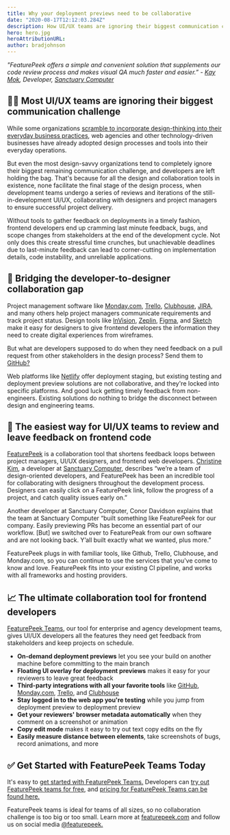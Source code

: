 ```yaml
---
title: Why your deployment previews need to be collaborative
date: "2020-08-17T12:12:03.284Z"
description: How UI/UX teams are ignoring their biggest communication challenge
hero: hero.jpg
heroAttributionURL:
author: bradjohnson
---
```


*"FeaturePeek offers a simple and convenient solution that supplements our code review process and makes visual QA much faster and easier.”*
*- [Kay Mok](https://github.com/mokaymokay), Developer, [Sanctuary Computer](https://www.sanctuary.computer/)*

## 🤦‍♀️ Most UI/UX teams are ignoring their biggest communication challenge

While some organizations [scramble to incorporate design-thinking into their everyday business practices](https://hbr.org/2018/09/why-design-thinking-works), web agencies and other technology-driven businesses have already adopted design processes and tools into their everyday operations.

But even the most design-savvy organizations tend to completely ignore their biggest remaining communication challenge, and developers are left holding the bag. That's because for all the design and collaboration tools in existence, none facilitate the final stage of the design process, when development teams undergo a series of reviews and iterations of the still-in-development UI/UX, collaborating with designers and project managers to ensure successful project delivery.

Without tools to gather feedback on deployments in a timely fashion, frontend developers end up cramming last minute feedback, bugs, and scope changes from stakeholders at the end of the development cycle. Not only does this create stressful time crunches, but unachievable deadlines due to last-minute feedback can lead to corner-cutting on implementation details, code instability, and unreliable applications.

## 💬 Bridging the developer-to-designer collaboration gap

Project management software like [Monday.com](http://Monday.com), [Trello](https://trello.com/), [Clubhouse](https://clubhouse.io/), [JIRA](https://www.atlassian.com/software/jira), and many others help project managers communicate requirements and track project status. Design tools like [InVision](https://www.invisionapp.com/), [Zeplin](https://zeplin.io/), [Figma](https://www.figma.com/), and [Sketch](https://www.sketch.com/) make it easy for designers to give frontend developers the information they need to create digital experiences from wireframes.

But what are developers supposed to do when they need feedback on a pull request from other stakeholders in the design process? Send them to [GitHub?](https://github.com/)

Web platforms like [Netlify](https://www.netlify.com/) offer deployment staging, but existing testing and deployment preview solutions are not collaborative, and they're locked into specific platforms. And good luck getting timely feedback from non-engineers. Existing solutions do nothing to bridge the disconnect between design and engineering teams.

## 👊 The easiest way for UI/UX teams to review and leave feedback on frontend code

[FeaturePeek](https://featurepeek.com/) is a collaboration tool that shortens feedback loops between project managers, UI/UX designers, and frontend web developers. [Christine Kim](https://github.com/chrismekim), a developer at [Sanctuary Computer](https://www.sanctuary.computer/), describes “we’re a team of design-oriented developers, and FeaturePeek has been an incredible tool for collaborating with designers throughout the development process. Designers can easily click on a FeaturePeek link, follow the progress of a project, and catch quality issues early on.”

Another developer at Sanctuary Computer, Conor Davidson explains that the team at Sanctuary Computer “built something like FeaturePeek for our company. Easily previewing PRs has become an essential part of our workflow. [But] we switched over to FeaturePeak from our own software and are not looking back. Y’all built exactly what we wanted, plus more.”

FeaturePeek plugs in with familiar tools, like Github, Trello, Clubhouse, and Monday.com, so you can continue to use the services that you've come to know and love. FeaturePeek fits into your existing CI pipeline, and works with all frameworks and hosting providers.

## 📈 The ultimate collaboration tool for frontend developers

[FeaturePeek Teams](https://featurepeek.com/product/teams), our tool for enterprise and agency development teams, gives UI/UX developers all the features they need get feedback from stakeholders and keep projects on schedule.

* **On-demand deployment previews** let you see your build on another machine before committing to the main branch
* **Floating UI overlay for deployment previews** makes it easy for your reviewers to leave great feedback
* **Third-party integrations with all your favorite tools** like [GitHub](https://github.com/), [Monday.com](http://Monday.com), [Trello](https://trello.com/), and [Clubhouse](https://clubhouse.io/)
* **Stay logged in to the web app you're testing** while you jump from deployment preview to deployment preview
* **Get your reviewers' browser metadata automatically** when they comment on a screenshot or animation
* **Copy edit mode** makes it easy to try out text copy edits on the fly
* **Easily measure distance between elements**, take screenshots of bugs, record animations, and more

## ✅ Get Started with FeaturePeek Teams Today

It's easy to [get started with FeaturePeek Teams.](https://featurepeek.com/how-it-works) Developers can [try out FeaturePeek teams for free](https://featurepeek.com/how-it-works), and [pricing for FeaturePeek Teams can be found here.](https://featurepeek.com/pricing)

FeaturePeek teams is ideal for teams of all sizes, so no collaboration challenge is too big or too small. Learn more at [featurepeek.com](http://www.featurepeek.com) and follow us on social media [@featurepeek.](https://twitter.com/featurepeek)
